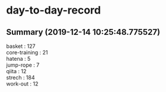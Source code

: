 # day-to-day-record  
## Summary  (2019-12-14 10:25:48.775527)  
basket : 127  
core-training : 21  
hatena : 5  
jump-rope : 7  
qiita : 12  
strech : 184  
work-out : 12  
